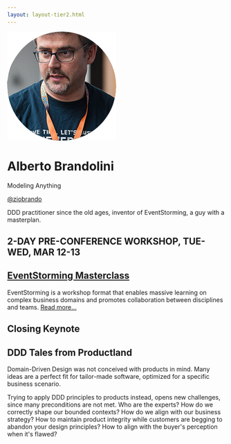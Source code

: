 ```yaml
---
layout: layout-tier2.html
---
```

<div class="container section featured-speaker">
    <div class="row">
      <div class="col-xs-12 col-sm-2 img-container">
        <img class="speaker-page-img" src="../img/speakers/Alberto-Brandolini-ON.png" />
        </div>
      <div class="col-xs-12 col-sm-10 copy-container">
        <h1 class="speaker-header">Alberto Brandolini</h1>
        <span class="speaker-subtitle">Modeling Anything</span>
        <p><a class="speaker-handle" href="https://twitter.com/ziobrando" target="_blank">@ziobrando</a></p>
        <p>DDD practitioner since the old ages, inventor of EventStorming, a guy with a masterplan.</p>
        <h2>2-DAY PRE-CONFERENCE WORKSHOP, TUE-WED, MAR 12-13</h2>
        <h2 class="gold"><a href="../workshops/eventstorming-masterclass.html">EventStorming Masterclass</a></h2>
        <p>EventStorming is a workshop format that enables massive learning on complex business domains and promotes collaboration between disciplines and teams. <a href="../workshops/eventstorming-masterclass.html">Read more...</a></p>
        <h2>Closing Keynote</h2>
        <h2 class="gold">DDD Tales from Productland</h2>
        <p>Domain-Driven Design was not conceived with products in mind. Many ideas are a perfect fit for tailor-made software, optimized for a specific business scenario.</p>
        <p>Trying to apply DDD principles to products instead, opens new challenges, since many preconditions are not met. Who are the experts? How do we correctly shape our bounded contexts? How do we align with our business strategy? How to maintain product integrity while customers are begging to abandon your design principles? How to align with the buyer's perception when it's flawed?</p>
      </div>
    </div>
  </div>